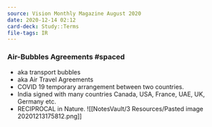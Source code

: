 ```yaml
---
source: Vision Monthly Magazine August 2020
date: 2020-12-14 02:12
card-deck: Study::Terms
file-tags: IR
---
```


### Air-Bubbles Agreements #spaced
- aka transport bubbles
- aka Air Travel Agreements
- COVID 19 temporary arrangement between two countries.
- India signed with many countries Canada, USA, France, UAE, UK, Germany etc.
- RECIPROCAL in Nature.
![[NotesVault/3 Resources/Pasted image 20201213175812.png]]


